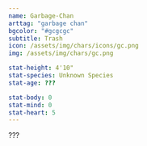 ```yaml
---
name: Garbage-Chan
arttag: "garbage chan"
bgcolor: "#gcgcgc"
subtitle: Trash
icon: /assets/img/chars/icons/gc.png
img: /assets/img/chars/gc.png

stat-height: 4'10"
stat-species: Unknown Species
stat-age: ???

stat-body: 0
stat-mind: 0
stat-heart: 5
---
```

???